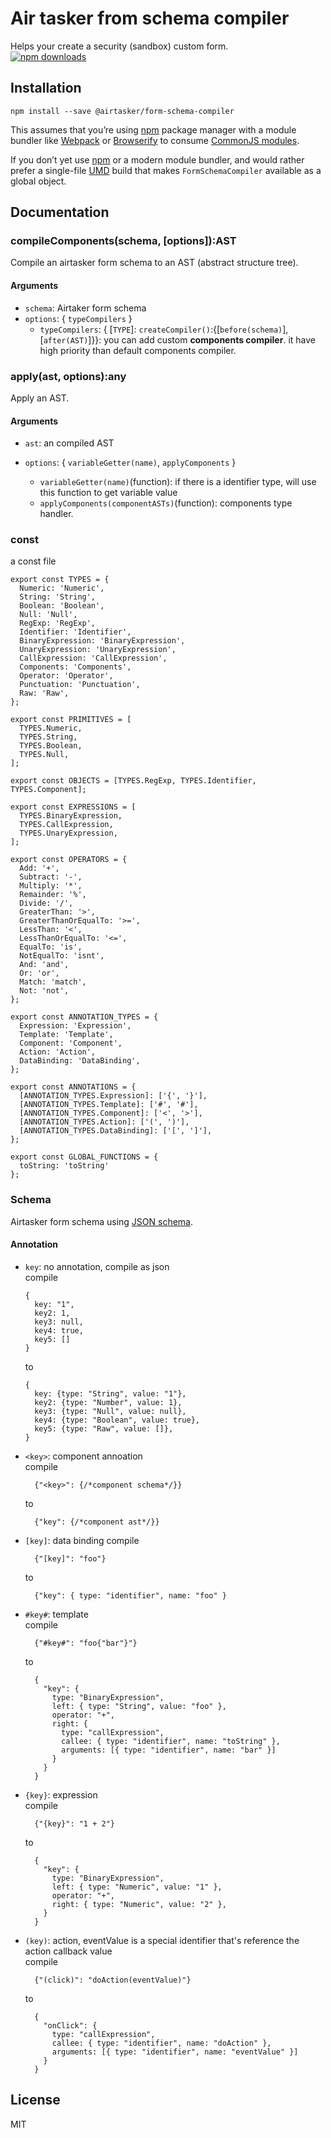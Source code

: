 # Air tasker from schema compiler

Helps your create a security (sandbox) custom form.  
[![npm downloads](https://img.shields.io/npm/dm/@airtasker/form-schema-compiler.svg?style=flat-square)](https://www.npmjs.com/package/@airtasker/form-schema-compiler)

## Installation

```
npm install --save @airtasker/form-schema-compiler
```

This assumes that you’re using [npm](http://npmjs.com/) package manager with a module bundler like [Webpack](https://webpack.js.org/) or [Browserify](http://browserify.org/) to consume [CommonJS modules](http://webpack.github.io/docs/commonjs.html).

If you don’t yet use [npm](http://npmjs.com/) or a modern module bundler, and would rather prefer a single-file [UMD](https://github.com/umdjs/umd) build that makes `FormSchemaCompiler` available as a global object.

## Documentation

### compileComponents(schema, [options]):AST

Compile an airtasker form schema to an AST (abstract structure tree).

#### Arguments

* `schema`: Airtaker form schema
* `options`: { `typeCompilers` }
  * `typeCompilers`: { [`TYPE`]: `createCompiler()`:{[`before(schema)`], [`after(AST)`]}}: you can add custom **components compiler**. it have high priority than default components compiler.

### apply(ast, options):any

Apply an AST.

#### Arguments

* `ast`: an compiled AST

* `options`: { `variableGetter(name)`, `applyComponents` }

  * `variableGetter(name)`(function): if there is a identifier type, will use this function to get variable value
  * `applyComponents(componentASTs)`(function): components type handler.

### const

a const file

```
export const TYPES = {
  Numeric: 'Numeric',
  String: 'String',
  Boolean: 'Boolean',
  Null: 'Null',
  RegExp: 'RegExp',
  Identifier: 'Identifier',
  BinaryExpression: 'BinaryExpression',
  UnaryExpression: 'UnaryExpression',
  CallExpression: 'CallExpression',
  Components: 'Components',
  Operator: 'Operator',
  Punctuation: 'Punctuation',
  Raw: 'Raw',
};

export const PRIMITIVES = [
  TYPES.Numeric,
  TYPES.String,
  TYPES.Boolean,
  TYPES.Null,
];

export const OBJECTS = [TYPES.RegExp, TYPES.Identifier, TYPES.Component];

export const EXPRESSIONS = [
  TYPES.BinaryExpression,
  TYPES.CallExpression,
  TYPES.UnaryExpression,
];

export const OPERATORS = {
  Add: '+',
  Subtract: '-',
  Multiply: '*',
  Remainder: '%',
  Divide: '/',
  GreaterThan: '>',
  GreaterThanOrEqualTo: '>=',
  LessThan: '<',
  LessThanOrEqualTo: '<=',
  EqualTo: 'is',
  NotEqualTo: 'isnt',
  And: 'and',
  Or: 'or',
  Match: 'match',
  Not: 'not',
};

export const ANNOTATION_TYPES = {
  Expression: 'Expression',
  Template: 'Template',
  Component: 'Component',
  Action: 'Action',
  DataBinding: 'DataBinding',
};

export const ANNOTATIONS = {
  [ANNOTATION_TYPES.Expression]: ['{', '}'],
  [ANNOTATION_TYPES.Template]: ['#', '#'],
  [ANNOTATION_TYPES.Component]: ['<', '>'],
  [ANNOTATION_TYPES.Action]: ['(', ')'],
  [ANNOTATION_TYPES.DataBinding]: ['[', ']'],
};

export const GLOBAL_FUNCTIONS = {
  toString: 'toString'
};
```

### Schema

Airtasker form schema using [JSON schema](http://json-schema.org/).

#### Annotation

* `key`: no annotation, compile as json  
  compile
  ```
  {
    key: "1",
    key2: 1,
    key3: null,
    key4: true,
    key5: []
  }
  ```
  to
  ```
  {
    key: {type: "String", value: "1"},
    key2: {type: "Number", value: 1},
    key3: {type: "Null", value: null},
    key4: {type: "Boolean", value: true},
    key5: {type: "Raw", value: []},
  }
  ```
* `<key>`: component annoation  
  compile

  ```
    {"<key>": {/*component schema*/}}
  ```

  to

  ```
    {"key": {/*component ast*/}}
  ```

* `[key]`: data binding
  compile
  ```
    {"[key]": "foo"}
  ```
  to
  ```
    {"key": { type: "identifier", name: "foo" }
  ```
* `#key#`: template  
  compile
  ```
    {"#key#": "foo{"bar"}"}
  ```
  to
  ```
    {
      "key": {
        type: "BinaryExpression",
        left: { type: "String", value: "foo" },
        operator: "+",
        right: {
          type: "callExpression",
          callee: { type: "identifier", name: "toString" },
          arguments: [{ type: "identifier", name: "bar" }]
        }
      }
    }
  ```
* `{key}`: expression  
  compile
  ```
    {"{key}": "1 + 2"}
  ```
  to
  ```
    {
      "key": {
        type: "BinaryExpression",
        left: { type: "Numeric", value: "1" },
        operator: "+",
        right: { type: "Numeric", value: "2" },
      }
    }
  ```
* `(key)`: action, eventValue is a special identifier that's reference the action callback value  
  compile
  ```
    {"(click)": "doAction(eventValue)"}
  ```
  to
  ```
    {
      "onClick": {
        type: "callExpression",
        callee: { type: "identifier", name: "doAction" },
        arguments: [{ type: "identifier", name: "eventValue" }]
      }
    }
  ```

## License

MIT
